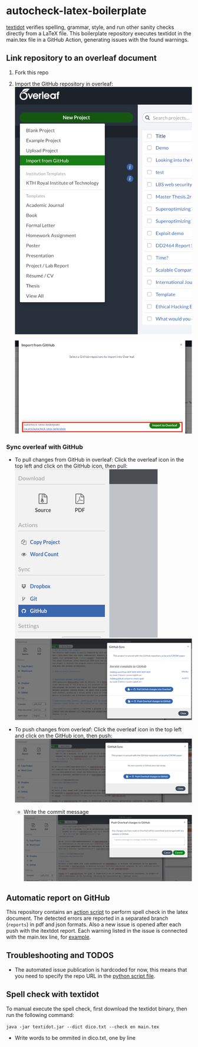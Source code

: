 # autocheck-latex-boilerplate

[textidot](https://github.com/sylvainhalle/textidote) verifies spelling, grammar, style, and run other sanity checks directly from a LaTeX file. This boilerplate repository executes textidot in the main.tex file in a GitHub Action, generating issues with the found warnings.



## Link repository to an overleaf document

1. Fork this repo
2. Import the GitHub repository in overleaf: 
    ![link](.github/link.png)

    ![link](.github/select.png)

### Sync overleaf with GitHub

- To pull changes from GitHub in overleaf: Click the overleaf icon in the top left and click on the GitHub icon, then pull:
![git](.github/git.png)
![pull](.github/git_pull.png)

- To push changes from overleaf: Click the overleaf icon in the top left and click on the GitHub icon, then push:
![pull](.github/git_push.png)
  - Write the commit message
  ![commit](.github/git_commit.png)

## Automatic report on GitHub


This repository contains an [action script](.github/workflows/spell_checking.yml) to perform spell check in the latex document. The detected errors are reported in a separated branch (`reports`) in pdf and json formats. Also a new issue is opened after each push with the itextdot report. Each warning listed in the issue is connected with the main.tex line, for [example](https://github.com/Jacarte/autocheck-latex-boilerplate/issues/2).

## Troubleshooting and TODOS
- The automated issue publication is hardcoded for now, this means that you need to specify the repo URL in the [python script file](https://github.com/Jacarte/autocheck-latex-boilerplate/blob/f952b4061c21d20b24ae62da93c9e86bf7dc3e8a/.github/parse_json2md.py#L26).


## Spell check with textidot

To manual execute the spell check, first download the textidot binary, then run the following command:

```java -jar textidot.jar --dict dico.txt --check en main.tex```


- Write words to be ommited in dico.txt, one by line